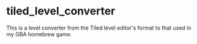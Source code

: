 # tiled_level_converter
This is a level converter from the Tiled level editor's format to that used in my GBA homebrew game.
